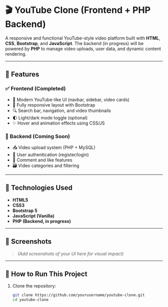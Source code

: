 # 🎬 YouTube Clone (Frontend + PHP Backend)

A responsive and functional YouTube-style video platform built with **HTML**, **CSS**, **Bootstrap**, and **JavaScript**. The backend (in progress) will be powered by **PHP** to manage video uploads, user data, and dynamic content rendering.

---

## 📌 Features

### ✅ Frontend (Completed)
- 🎨 Modern YouTube-like UI (navbar, sidebar, video cards)
- 📱 Fully responsive layout with Bootstrap
- 🔍 Search bar, navigation, and video thumbnails
- 🌓 Light/dark mode toggle (optional)
- ✨ Hover and animation effects using CSS/JS

### 🔧 Backend (Coming Soon)
- 📤 Video upload system (PHP + MySQL)
- 🧑 User authentication (register/login)
- 💬 Comment and like features
- 🗃️ Video categories and filtering

---

## 🧠 Technologies Used

- **HTML5**
- **CSS3**
- **Bootstrap 5**
- **JavaScript (Vanilla)**
- **PHP (Backend, in progress)**

---

## 📸 Screenshots

> *(Add screenshots of your UI here for visual impact)*

---

## 🚀 How to Run This Project

1. Clone the repository:

   ```bash
   git clone https://github.com/yourusername/youtube-clone.git
   cd youtube-clone
